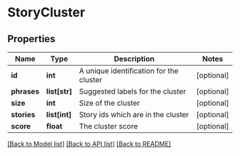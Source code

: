 # StoryCluster

## Properties
Name | Type | Description | Notes
------------ | ------------- | ------------- | -------------
**id** | **int** | A unique identification for the cluster | [optional] 
**phrases** | **list[str]** | Suggested labels for the cluster | [optional] 
**size** | **int** | Size of the cluster | [optional] 
**stories** | **list[int]** | Story ids which are in the cluster | [optional] 
**score** | **float** | The cluster score | [optional] 

[[Back to Model list]](../README.md#documentation-for-models) [[Back to API list]](../README.md#documentation-for-api-endpoints) [[Back to README]](../README.md)


